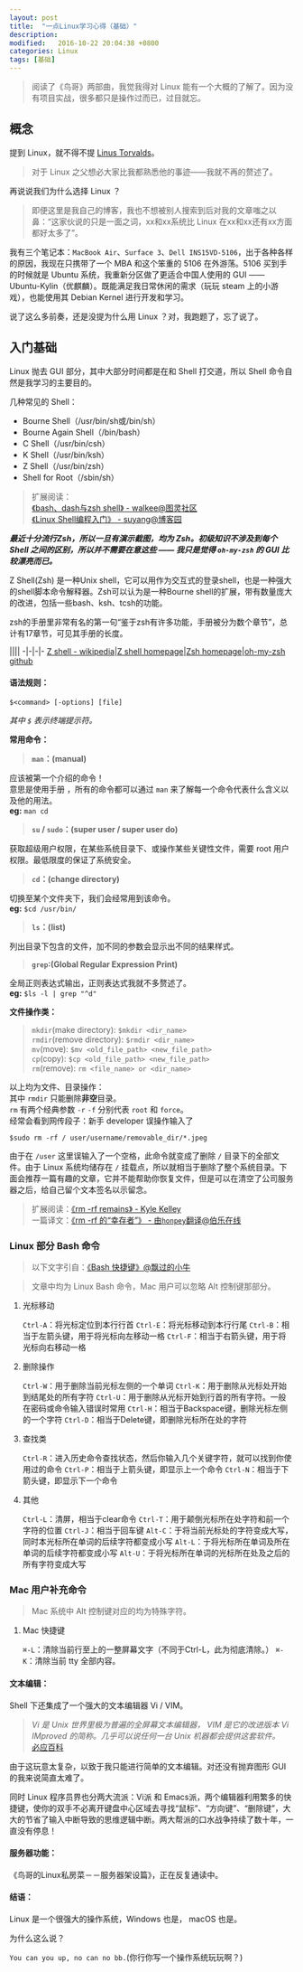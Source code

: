 ```yaml
---
layout: post
title:  "一点Linux学习心得（基础）"
description:
modified:   2016-10-22 20:04:38 +0800
categories: Linux
tags: [基础]
---
```


> 阅读了《鸟哥》两部曲，我觉我得对 Linux 能有一个大概的了解了。因为没有项目实战，很多都只是操作过而已，过目就忘。

## 概念

提到 Linux，就不得不提 [Linus Torvalds](https://en.wikipedia.org/wiki/Linus_Torvalds)。

> 对于 Linux 之父想必大家比我都熟悉他的事迹——我就不再的赘述了。

再说说我们为什么选择 Linux ？

> 即便这里是我自己的博客，我也不想被别人搜索到后对我的文章嗤之以鼻：“这家伙说的只是一面之词，xx和xx系统比 Linux 在xx和xx还有xx方面都好太多了”。

我有三个笔记本：`MacBook Air`、`Surface 3`、`Dell INS15VD-5106`，出于各种各样的原因，我现在只携带了一个 MBA 和这个笨重的 5106 在外游荡。5106 买到手的时候就是 Ubuntu 系统，我重新分区做了更适合中国人使用的 GUI —— Ubuntu-Kylin（优麒麟）。既能满足我日常休闲的需求（玩玩 steam 上的小游戏），也能使用其 Debian Kernel 进行开发和学习。

说了这么多前奏，还是没提为什么用 Linux ？对，我跑题了，忘了说了。

## 入门基础

Linux 抛去 GUI 部分，其中大部分时间都是在和 Shell 打交道，所以 Shell 命令自然是我学习的主要目的。

几种常见的 Shell：
* Bourne Shell（/usr/bin/sh或/bin/sh）
* Bourne Again Shell（/bin/bash）
* C Shell（/usr/bin/csh）
* K Shell（/usr/bin/ksh）
* Z Shell（/usr/bin/zsh）
* Shell for Root（/sbin/sh）    

> 扩展阅读：    
[《bash、dash与zsh shell》 - walkee@图灵社区](http://www.ituring.com.cn/article/1826)    
[《Linux Shell编程入门》 - suyang@博客园](http://www.cnblogs.com/suyang/archive/2008/05/18/1201990.html)

***最近十分流行Zsh，所以一旦有演示截图，均为 Zsh。初级知识不涉及到每个 Shell 之间的区别，所以并不需要在意这些 —— 我只是觉得 `oh-my-zsh` 的 GUI 比较漂亮而已。***

Z Shell(Zsh) 是一种Unix shell，它可以用作为交互式的登录shell，也是一种强大的shell脚本命令解释器。Zsh可以认为是一种Bourne shell的扩展，带有数量庞大的改进，包括一些bash、ksh、tcsh的功能。

zsh的手册里非常有名的第一句“鉴于zsh有许多功能，手册被分为数个章节”，总计有17章节，可见其手册的长度。

||||
-|-|-|-
[Z shell - wikipedia](https://zh.wikipedia.org/zh-hans/Z_shell)|[Z shell homepage](http://www.zsh.org)|[Zsh homepage](http://zshwiki.org/home/)|[oh-my-zsh github](https://github.com/robbyrussell/oh-my-zsh)

#### 语法规则：

```
$<command> [-options] [file]
```    
*其中 `$` 表示终端提示符。*

**常用命令：**

> **`man`：(manual)**    

应该被第一个介绍的命令！    
意思是使用手册 ，所有的命令都可以通过 `man` 来了解每一个命令代表什么含义以及他的用法。    
**eg:** `man cd`    

> **`su` / `sudo`：(super user / super user do)**    

获取超级用户权限，在某些系统目录下、或操作某些关键性文件，需要 root 用户权限。最低限度的保证了系统安全。

> **`cd`：(change directory)**    

切换至某个文件夹下，我们会经常用到该命令。    
**eg:** `$cd /usr/bin/`    

> **`ls`：(list)**    

列出目录下包含的文件，加不同的参数会显示出不同的结果样式。    

> **`grep`:(Global Regular Expression Print)**    

全局正则表达式输出，正则表达式我就不多赘述了。    
**eg:** `$ls -l | grep "^d"`    

**文件操作类：**

>`mkdir`(make directory): `$mkdir <dir_name>`    
`rmdir`(remove directory): `$rmdir <dir_name>`    
`mv`(move): `$mv <old_file_path> <new_file_path>`    
`cp`(copy): `$cp <old_file_path> <new_file_path>`    
`rm`(remove): `rm <file_name> or <dir_name>`    

以上均为文件、目录操作：    
其中 `rmdir` 只能删除**非空**目录。    
`rm` 有两个经典参数 `-r` `-f` 分别代表 `root` 和 `force`。    
经常会看到网传段子：新手 developer 误操作输入了

```
$sudo rm -rf / user/username/removable_dir/*.jpeg
```

由于在 `/user` 这里误输入了一个空格，此命令就变成了删除 `/` 目录下的全部文件。由于 Linux 系统均储存在 `/` 挂载点，所以就相当于删除了整个系统目录。下面会推荐一篇有趣的文章，它并不能帮助你恢复文件，但是可以在清空了公司服务器之后，给自己留个文本签名以示留念。

> 扩展阅读：[《rm -rf remains》 - Kyle Kelley](http://lambdaops.com/rm-rf-remains/)    
> 一篇译文：[《rm -rf 的“幸存者”》 - 由`honpey`翻译@伯乐在线 ](http://blog.jobbole.com/70971/)

### Linux 部分 Bash 命令

> 以下文字引自：[《Bash 快捷键》@飘过的小牛](http://github.thinkingbar.com/bash/)

> 文章中均为 Linux Bash 命令，Mac 用户可以忽略 Alt 控制键那部分。

1. 光标移动

    `Ctrl-A`：将光标定位到本行行首
    `Ctrl-E`：将光标移动到本行行尾
    `Ctrl-B`：相当于左箭头键，用于将光标向左移动一格
    `Ctrl-F`：相当于右箭头键，用于将光标向右移动一格

2. 删除操作

    `Ctrl-W`：用于删除当前光标左侧的一个单词
    `Ctrl-K`：用于删除从光标处开始到结尾处的所有字符
    `Ctrl-U`：用于删除从光标开始到行首的所有字符。一般在密码或命令输入错误时常用
    `Ctrl-H`：相当于Backspace键，删除光标左侧的一个字符
    `Ctrl-D`：相当于Delete键，即删除光标所在处的字符

3. 查找类

    `Ctrl-R`：进入历史命令查找状态，然后你输入几个关键字符，就可以找到你使用过的命令
    `Ctrl-P`：相当于上箭头键，即显示上一个命令
    `Ctrl-N`：相当于下箭头键，即显示下一个命令

4. 其他

    `Ctrl-L`：清屏，相当于clear命令
    `Ctrl-T`：用于颠倒光标所在处字符和前一个字符的位置
    `Ctrl-J`：相当于回车键
    `Alt-C`：于将当前光标处的字符变成大写，同时本光标所在单词的后续字符都变成小写
    `Alt-L`：于将光标所在单词及所在单词的后续字符都变成小写
    `Alt-U`：于将光标所在单词的光标所在处及之后的所有字符变成大写


### Mac 用户补充命令

> Mac 系统中 Alt 控制键对应的均为特殊字符。

1. Mac 快捷键

    `⌘-L`：清除当前行至上的一整屏幕文字（不同于Ctrl-L，此为彻底清除。）
    `⌘-K`：清除当前 tty 全部内容。



#### 文本编辑：

Shell 下还集成了一个强大的文本编辑器 Vi / VIM。

> *Vi 是 Unix 世界里极为普遍的全屏幕文本编辑器， VIM 是它的改进版本 Vi IMproved 的简称。几乎可以说任何一台 Unix 机器都会提供这套软件。*    
[必应百科](http://www.bing.com/knows/search?q=vi命令&mkt=zh-cn)

由于这玩意太复杂，以致于我只能进行简单的文本编辑。对还没有抛弃图形 GUI 的我来说简直太难了。

同时 Linux 程序员界也分两大流派：Vi派 和 Emacs派，两个编辑器利用繁多的快捷键，使你的双手不必离开键盘中心区域去寻找“鼠标”、“方向键”、“删除键”，大大的节省了输入中断导致的思维逻辑中断。两大帮派的口水战争持续了数十年，一直没有停息！

#### 服务器功能：

《鸟哥的Linux私房菜－－服务器架设篇》，正在反复通读中。

#### 结语：

Linux 是一个很强大的操作系统，Windows 也是， macOS 也是。

为什么这么说？

`You can you up, no can no bb.`(你行你写一个操作系统玩玩啊？)



